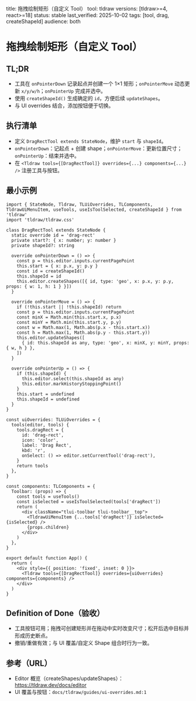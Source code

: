 title: 拖拽绘制矩形（自定义 Tool）
tool: tldraw
versions: [tldraw>=4, react>=18]
status: stable
last_verified: 2025-10-02
tags: [tool, drag, createShapeId]
audience: both

# 拖拽绘制矩形（自定义 Tool）

## TL;DR
- 工具在 `onPointerDown` 记录起点并创建一个 1×1 矩形；`onPointerMove` 动态更新 `x/y/w/h`；`onPointerUp` 完成并选中。
- 使用 `createShapeId()` 生成确定的 `id`，方便后续 `updateShapes`。
- 与 UI overrides 结合，添加按钮便于切换。

## 执行清单
- 定义 `DragRectTool extends StateNode`，维护 `start` 与 `shapeId`。
- `onPointerDown`：记起点 + 创建 shape；`onPointerMove`：更新位置尺寸；`onPointerUp`：结束并选中。
- 在 `<Tldraw tools={[DragRectTool]} overrides={...} components={...} />` 注册工具与按钮。

## 最小示例
```tsx
import { StateNode, Tldraw, TLUiOverrides, TLComponents, TldrawUiMenuItem, useTools, useIsToolSelected, createShapeId } from 'tldraw'
import 'tldraw/tldraw.css'

class DragRectTool extends StateNode {
  static override id = 'drag-rect'
  private start?: { x: number; y: number }
  private shapeId?: string

  override onPointerDown = () => {
    const p = this.editor.inputs.currentPagePoint
    this.start = { x: p.x, y: p.y }
    const id = createShapeId()
    this.shapeId = id
    this.editor.createShapes([{ id, type: 'geo', x: p.x, y: p.y, props: { w: 1, h: 1 } }])
  }

  override onPointerMove = () => {
    if (!this.start || !this.shapeId) return
    const p = this.editor.inputs.currentPagePoint
    const minX = Math.min(this.start.x, p.x)
    const minY = Math.min(this.start.y, p.y)
    const w = Math.max(1, Math.abs(p.x - this.start.x))
    const h = Math.max(1, Math.abs(p.y - this.start.y))
    this.editor.updateShapes([
      { id: this.shapeId as any, type: 'geo', x: minX, y: minY, props: { w, h } },
    ])
  }

  override onPointerUp = () => {
    if (this.shapeId) {
      this.editor.select(this.shapeId as any)
      this.editor.markHistoryStoppingPoint()
    }
    this.start = undefined
    this.shapeId = undefined
  }
}

const uiOverrides: TLUiOverrides = {
  tools(editor, tools) {
    tools.dragRect = {
      id: 'drag-rect',
      icon: 'color',
      label: 'Drag Rect',
      kbd: 'r',
      onSelect: () => editor.setCurrentTool('drag-rect'),
    }
    return tools
  },
}

const components: TLComponents = {
  Toolbar: (props) => {
    const tools = useTools()
    const isSelected = useIsToolSelected(tools['dragRect'])
    return (
      <div className="tlui-toolbar tlui-toolbar__top">
        <TldrawUiMenuItem {...tools['dragRect']} isSelected={isSelected} />
        {props.children}
      </div>
    )
  },
}

export default function App() {
  return (
    <div style={{ position: 'fixed', inset: 0 }}>
      <Tldraw tools={[DragRectTool]} overrides={uiOverrides} components={components} />
    </div>
  )
}
```

## Definition of Done（验收）
- 工具按钮可用；拖拽可创建矩形并在拖动中实时改变尺寸；松开后选中目标并形成历史断点。
- 撤销/重做有效；与 UI 覆盖/自定义 Shape 组合时行为一致。

## 参考（URL）
- Editor 概览（createShapes/updateShapes）：https://tldraw.dev/docs/editor
- UI 覆盖与按钮：`docs/tldraw/guides/ui-overrides.md:1`
